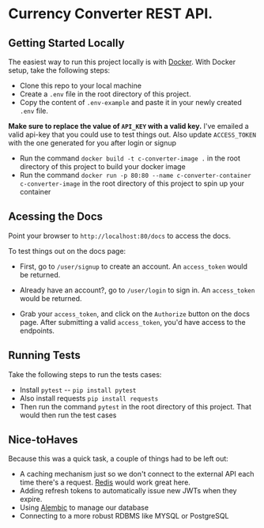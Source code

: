 <h1>
	Currency Converter REST API.
</h1>


## Getting Started Locally
The easiest way to run this project locally is with [Docker](https://www.docker.com/products/docker-desktop/). With Docker setup, take the following steps:

- Clone this repo to your local machine
- Create a `.env` file in the root directory of this project.
- Copy the content of `.env-example` and paste it in your newly created `.env` file.

**Make sure to replace the value of `API_KEY` with a valid key.** I've emailed a valid api-key that you could use to test things out. Also update `ACCESS_TOKEN` with the one generated for you after login or signup

- Run the command `docker build -t c-converter-image .` in the root directory of this project to build your docker image
- Run the command `docker run -p 80:80 --name c-converter-container c-converter-image` in the root directory of this project to spin up your container

## Acessing the Docs
Point your browser to `http://localhost:80/docs` to access the docs. 

To test things out on the docs page:
- First, go to `/user/signup` to create an account. An `access_token` would be returned.
- Already have an account?, go to `/user/login` to sign in. An `access_token` would be returned.

- Grab your `access_token`, and click on the `Authorize` button on the docs page. After submitting a valid `access_token`, you'd have access to the endpoints.

## Running Tests
Take the following steps to run the tests cases:
- Install `pytest` -- `pip install pytest`
- Also install requests `pip install requests`
- Then run the command `pytest` in the root directory of this project. That would then run the test cases

## Nice-toHaves
Because this was a quick task, a couple of things had to be left out:

- A caching mechanism just so we don't connect to the external API each time there's a request. [Redis](https://redis.io/docs/) would work great here.
- Adding refresh tokens to automatically issue new JWTs when they expire.
- Using [Alembic](https://alembic.sqlalchemy.org/en/latest/) to manage our database
- Connecting to a more robust RDBMS like MYSQL or PostgreSQL